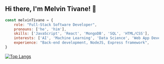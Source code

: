 ## Hi there, I'm Melvin Tivane! 👋
<!--hr-->
```js
const melvinTivane = {
    role: "Full-Stack Software Developer",
    pronouns: ['he', 'him'],
    skills: ['JavaScript', 'React', 'MongoDB', 'SQL', 'HTML/CSS'],
    interests: ['AI', 'Machine Learning', 'Data Science', 'Web App Development'],
    experience: "Back-end development, NodeJS, Express framework",
}
```
<!--hr-->


[![Top Langs](https://github-readme-stats.vercel.app/api/langs/?username=melvintivane&layout=compact)](https://github.com/anuraghazra/github-readme-stats)

<!--
**Mello47/Mello47** is a ✨ _special_ ✨ repository because its `README.md` (this file) appears on your GitHub profile.

Here are some ideas to get you started:

- 🔭 I’m currently working on ...
- 🌱 I’m currently learning ...
- 👯 I’m looking to collaborate on ...
- 🤔 I’m looking for help with ...
- 💬 Ask me about ...
- 📫 How to reach me: ...
- 😄 Pronouns: ...
- ⚡ Fun fact: ...
-->
